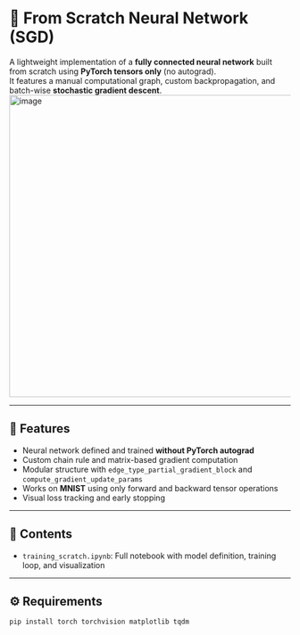 # 🧠 From Scratch Neural Network (SGD)

A lightweight implementation of a **fully connected neural network** built from scratch using **PyTorch tensors only** (no autograd).  
It features a manual computational graph, custom backpropagation, and batch-wise **stochastic gradient descent**.
<img width="819" height="542" alt="image" src="https://github.com/user-attachments/assets/3ab81458-5ae9-4250-8bb0-9aa0684b6ab9" />

---

## 🚀 Features
- Neural network defined and trained **without PyTorch autograd**
- Custom chain rule and matrix-based gradient computation  
- Modular structure with `edge_type_partial_gradient_block` and `compute_gradient_update_params`
- Works on **MNIST** using only forward and backward tensor operations  
- Visual loss tracking and early stopping

---

## 📓 Contents
- `training_scratch.ipynb`: Full notebook with model definition, training loop, and visualization  

---

## ⚙️ Requirements
```bash
pip install torch torchvision matplotlib tqdm
